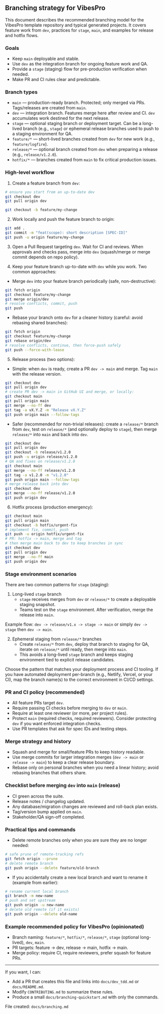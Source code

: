 ## Branching strategy for VibesPro

This document describes the recommended branching model for the VibesPro template repository and typical generated projects. It covers feature work from `dev`, practices for `stage`, `main`, and examples for release and hotfix flows.

### Goals

- Keep `main` deployable and stable.
- Use `dev` as the integration branch for ongoing feature work and QA.
- Provide a `stage` (staging) flow for pre-production verification when needed.
- Make PR and CI rules clear and predictable.

### Branch types

- `main` — production-ready branch. Protected; only merged via PRs. Tags/releases are created from `main`.
- `dev` — integration branch. Features merge here after review and CI. `dev` accumulates work destined for the next release.
- `stage` — optional staging branch or deployment target. Can be a long-lived branch (e.g., `stage`) or ephemeral release branches used to push to a staging environment for QA.
- `feature/*` — short-lived branches created from `dev` for new work (e.g., `feature/logfire`).
- `release/*` — optional branch created from `dev` when preparing a release (e.g., `release/v1.2.0`).
- `hotfix/*` — branches created from `main` to fix critical production issues.

### High-level workflow

1. Create a feature branch from `dev`:

```zsh
# ensure you start from an up-to-date dev
git checkout dev
git pull origin dev

git checkout -b feature/my-change
```

2. Work locally and push the feature branch to origin:

```zsh
git add .
git commit -m "feat(scope): short description [SPEC-ID]"
git push -u origin feature/my-change
```

3. Open a Pull Request targeting `dev`. Wait for CI and reviews. When approvals and checks pass, merge into `dev` (squash/merge or merge commit depends on repo policy).

4. Keep your feature branch up-to-date with `dev` while you work. Two common approaches:

- Merge `dev` into your feature branch periodically (safe, non-destructive):

```zsh
git fetch origin
git checkout feature/my-change
git merge origin/dev
# resolve conflicts, commit, push
git push
```

- Rebase your branch onto `dev` for a cleaner history (careful: avoid rebasing shared branches):

```zsh
git fetch origin
git checkout feature/my-change
git rebase origin/dev
# resolve conflicts, continue, then force-push safely
git push --force-with-lease
```

5. Release process (two options):

- Simple: when `dev` is ready, create a PR `dev -> main` and merge. Tag `main` with the release version.

```zsh
git checkout dev
git pull origin dev
# create PR dev -> main in GitHub UI and merge, or locally:
git checkout main
git pull origin main
git merge --no-ff dev
git tag -a vX.Y.Z -m "Release vX.Y.Z"
git push origin main --follow-tags
```

- Safer (recommended for non-trivial releases): create a `release/*` branch from `dev`, test on `release/*` (and optionally deploy to `stage`), then merge `release/*` into `main` and back into `dev`.

```zsh
git checkout dev
git pull origin dev
git checkout -b release/v1.2.0
git push -u origin release/v1.2.0
# QA and fixes on release/v1.2.0
git checkout main
git merge --no-ff release/v1.2.0
git tag -a v1.2.0 -m "v1.2.0"
git push origin main --follow-tags
# merge release back into dev
git checkout dev
git merge --no-ff release/v1.2.0
git push origin dev
```

6. Hotfix process (production emergency):

```zsh
git checkout main
git pull origin main
git checkout -b hotfix/urgent-fix
# implement fix, commit, push
git push -u origin hotfix/urgent-fix
# PR: hotfix -> main, merge and tag
# then merge main back to dev to keep branches in sync
git checkout dev
git pull origin dev
git merge --no-ff main
git push origin dev
```

### Stage environment scenarios

There are two common patterns for `stage` (staging):

1. Long-lived `stage` branch
   - `stage` receives merges from `dev` or `release/*` to create a deployable staging snapshot.
   - Teams test on the `stage` environment. After verification, merge the release into `main`.

Example flow: `dev -> release/v1.x -> stage -> main` or simply `dev -> stage` then `dev -> main`.

2. Ephemeral staging from `release/*` branches
   - Create `release/*` from `dev`, deploy that branch to staging for QA, iterate on `release/*` until ready, then merge into `main`.
   - This avoids a long-lived `stage` branch and keeps staging environment tied to explicit release candidates.

Choose the pattern that matches your deployment process and CI tooling. If you have automated deployment per-branch (e.g., Netlify, Vercel, or your CI), map the branch name(s) to the correct environment in CI/CD settings.

### PR and CI policy (recommended)

- All feature PRs target `dev`.
- Require passing CI checks before merging to `dev` or `main`.
- Require at least one reviewer (or more, per project rules).
- Protect `main` (required checks, required reviewers). Consider protecting `dev` if you want enforced integration checks.
- Use PR templates that ask for spec IDs and testing steps.

### Merge strategy and history

- Squash and merge for small/feature PRs to keep history readable.
- Use merge commits for larger integration merges (`dev -> main` or `release -> main`) to keep a clear release boundary.
- Rebase only on personal branches when you need a linear history; avoid rebasing branches that others share.

### Checklist before merging `dev` into `main` (release)

- CI green across the suite.
- Release notes / changelog updated.
- Any database/migration changes are reviewed and roll-back plan exists.
- Tag/version bump applied on `main`.
- Stakeholder/QA sign-off completed.

### Practical tips and commands

- Delete remote branches only when you are sure they are no longer needed:

```zsh
# safe prune of remote-tracking refs
git fetch origin --prune
# delete remote branch
git push origin --delete feature/old-branch
```

- If you accidentally create a new local branch and want to rename it (example from earlier):

```zsh
# rename current local branch
git branch -m new-name
# push and set upstream
git push origin -u new-name
# delete old remote (if it exists)
git push origin --delete old-name
```

### Example recommended policy for VibesPro (opinionated)

- Branch naming: `feature/*`, `hotfix/*`, `release/*`, `stage` (optional long-lived), `dev`, `main`.
- PR targets: feature -> dev, release -> main, hotfix -> main.
- Merge policy: require CI, require reviewers, prefer squash for feature PRs.

---

If you want, I can:

- Add a PR that creates this file and links into `docs/dev_tdd.md` or `docs/README.md`.
- Modify `CONTRIBUTING.md` to summarize these rules.
- Produce a small `docs/branching-quickstart.md` with only the commands.

File created: `docs/branching.md`

